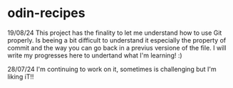 # odin-recipes
19/08/24
This project has the finality to let me understand how to use Git properly. Is beeing a bit difficult to understand it especially the property of commit and the way you can go back in a previus versione of the file. I will write my progresses here to undertand what I'm learning! :)

28/07/24
I'm continuing to work on it, sometimes is challenging but I'm liking iT!!